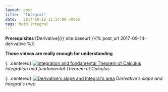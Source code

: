 ```yaml
---
layout: post
title:  "Integral"
date:   2017-10-12 11:14:00 +0300
tags: Math Integral
---
```


**Prerequisites** [Derivative]({{ site.baseurl }}{% post_url 2017-09-14-derivative %})

**Those videos are really enough for understanding**

{: .centered}
[![Integration and fundamental Theorem of Calculus](https://img.youtube.com/vi/rfG8ce4nNh0/0.jpg)](https://www.youtube.com/watch?v=rfG8ce4nNh0)
*Integration and fundamental Theorem of Calculus*

{: .centered}
[![Derivative's slope and Integral's area](https://img.youtube.com/vi/FnJqaIESC2s/0.jpg)](https://www.youtube.com/watch?v=FnJqaIESC2s)
*Derivative's slope and Integral's area*
